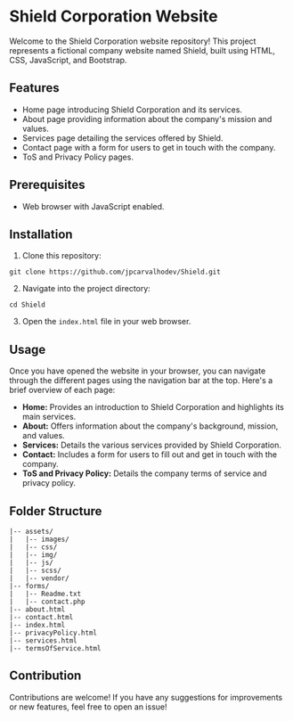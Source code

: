 # Shield Corporation Website

Welcome to the Shield Corporation website repository! This project represents a fictional company website named Shield, built using HTML, CSS, JavaScript, and Bootstrap.

## Features

- Home page introducing Shield Corporation and its services.
- About page providing information about the company's mission and values.
- Services page detailing the services offered by Shield.
- Contact page with a form for users to get in touch with the company.
- ToS and Privacy Policy pages.

## Prerequisites

- Web browser with JavaScript enabled.

## Installation

1. Clone this repository:

```
git clone https://github.com/jpcarvalhodev/Shield.git
```

2. Navigate into the project directory:

```
cd Shield
```

3. Open the `index.html` file in your web browser.

## Usage

Once you have opened the website in your browser, you can navigate through the different pages using the navigation bar at the top. Here's a brief overview of each page:

- **Home:** Provides an introduction to Shield Corporation and highlights its main services.
- **About:** Offers information about the company's background, mission, and values.
- **Services:** Details the various services provided by Shield Corporation.
- **Contact:** Includes a form for users to fill out and get in touch with the company.
- **ToS and Privacy Policy:** Details the company terms of service and privacy policy.

## Folder Structure

```
|-- assets/
|   |-- images/
|   |-- css/
|   |-- img/
|   |-- js/
|   |-- scss/
|   |-- vendor/
|-- forms/
|   |-- Readme.txt
|   |-- contact.php
|-- about.html
|-- contact.html
|-- index.html
|-- privacyPolicy.html
|-- services.html
|-- termsOfService.html
```

## Contribution

Contributions are welcome! If you have any suggestions for improvements or new features, feel free to open an issue!
